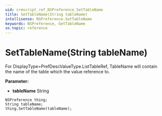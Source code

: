 ```yaml
---
uid: crmscript_ref_NSPreference_SetTableName
title: SetTableName(String tableName)
intellisense: NSPreference.SetTableName
keywords: NSPreference, GetTableName
so.topic: reference
---
```


# SetTableName(String tableName)

For DisplayType=PrefDescValueType.ListTableRef, TableName will contain the name of the table which the value reference to.

**Parameter:** 
* **tableName** String

```crmscript
NSPreference thing;
String tableName;
thing.SetTableName(tableName);
```

